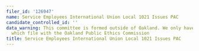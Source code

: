```yaml
---
filer_id: '126947'
name: Service Employees International Union Local 1021 Issues PAC
candidate_controlled_id: ''
data_warning: This committee is formed outside of Oakland. We only have data on committees
  which file with the Oakland Public Ethics Commission
title: Service Employees International Union Local 1021 Issues PAC
---
```

